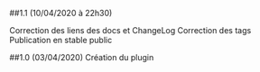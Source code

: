 ##1.1 (10/04/2020 à 22h30)

Correction des liens des docs et ChangeLog
Correction des tags
Publication en stable public

##1.0 (03/04/2020)
Création du plugin 

